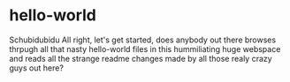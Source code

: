 # hello-world

Schubidubidu
All right, let's get started, does anybody out there browses thrpugh all that nasty hello-world files in this hummiliating huge webspace and reads all the strange readme changes made by all those realy crazy guys out here?
